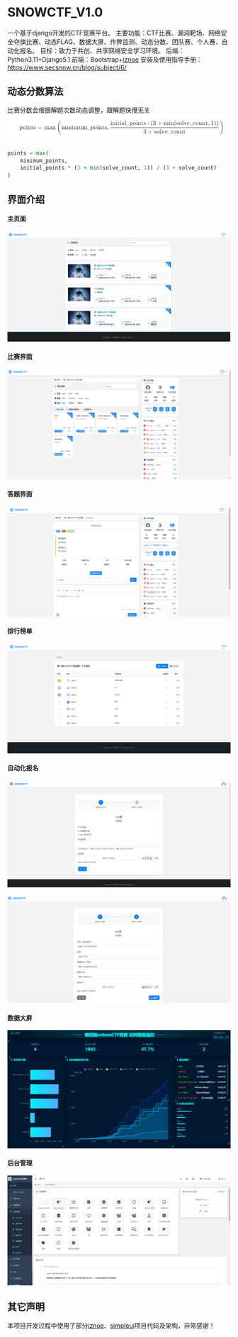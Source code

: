 # SNOWCTF_V1.0

一个基于django开发的CTF竞赛平台。
主要功能：CTF比赛、漏洞靶场、网络安全夺旗比赛、动态FLAG、数据大屏、作弊监测、动态分数、团队赛、个人赛、自动化报名。
目标：致力于共创、共享网络安全学习环境。
后端：Python3.11+Django5.1
前端：Bootstrap+[iznoe](https://github.com/Hopetree/izone "iznoe")
安装及使用指导手册：https://www.secsnow.cn/blog/subject/6/

## 动态分数算法
比赛分数会根据解题次数动态调整，跟解题快慢无关
![分数](https://raw.githubusercontent.com/TheMoonu/TheMoonu/main/img20250228171202.png)
```python
points = max(
    minimum_points, 
    initial_points * (3 + min(solve_count, 1)) / (3 + solve_count)
)
```

## 界面介绍

#### 主页面

![主页面](https://raw.githubusercontent.com/TheMoonu/TheMoonu/main/img20250228164549.png)

#### 比赛界面

![比赛界面](https://raw.githubusercontent.com/TheMoonu/TheMoonu/main/img20250228164740.png)

#### 答题界面
![比赛界面](https://raw.githubusercontent.com/TheMoonu/TheMoonu/main/img20250228164944.png)

#### 排行榜单
![比赛界面](https://raw.githubusercontent.com/TheMoonu/TheMoonu/main/img20250228165320.png)

#### 自动化报名
![比赛界面](https://raw.githubusercontent.com/TheMoonu/TheMoonu/main/img20250228170352.png)

![比赛界面](https://raw.githubusercontent.com/TheMoonu/TheMoonu/main/img20250228170423.png)

#### 数据大屏
![比赛界面](https://raw.githubusercontent.com/TheMoonu/TheMoonu/main/img801a18cc9b1fd1aa9ca7f7a29947ab8.png)

#### 后台管理
![比赛界面](https://raw.githubusercontent.com/TheMoonu/TheMoonu/main/img20250228170004.png)


## 其它声明
本项目开发过程中使用了部分[iznoe](https://github.com/Hopetree/izone "iznoe")、[simpleui](https://github.com/newpanjing/simpleui)项目代码及架构，非常感谢！
